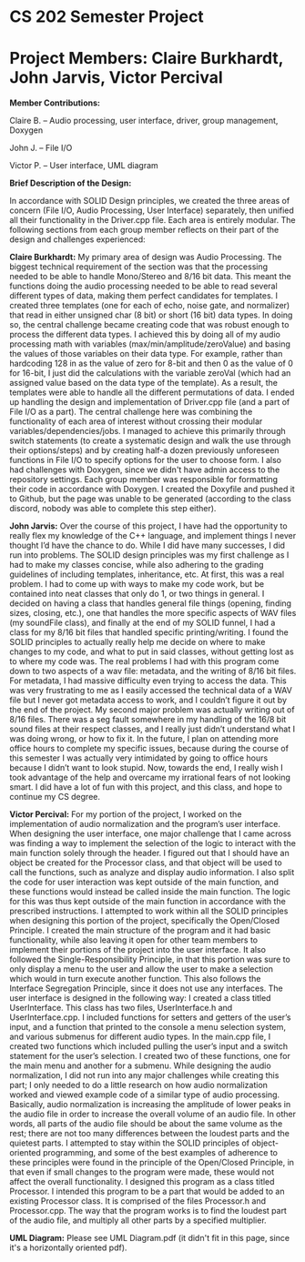 # CS 202 Semester Project

# Project Members: Claire Burkhardt, John Jarvis, Victor Percival

**Member Contributions:**

Claire B. – Audio processing, user interface, driver, group management, Doxygen

John J. – File I/O

Victor P. – User interface, UML diagram


**Brief Description of the Design:**

In accordance with SOLID Design principles, we created the three areas of concern (File I/O, Audio Processing, User Interface) separately, then unified all their functionality in the Driver.cpp file. Each area is entirely modular. The following sections from each group member reflects on their part of the design and challenges experienced:

**Claire Burkhardt:**
	My primary area of design was Audio Processing. The biggest technical requirement of the section was that the processing needed to be able to handle Mono/Stereo and 8/16 bit data. This meant the functions doing the audio processing needed to be able to read several different types of data, making them perfect candidates for templates. I created three templates (one for each of echo, noise gate, and normalizer) that read in either unsigned char (8 bit) or short (16 bit) data types. In doing so, the central challenge became creating code that was robust enough to process the different data types. I achieved this by doing all of my audio processing math with variables (max/min/amplitude/zeroValue) and basing the values of those variables on their data type. For example, rather than hardcoding 128 in as the value of zero for 8-bit and then 0 as the value of 0 for 16-bit, I just did the calculations with the variable zeroVal (which had an assigned value based on the data type of the template). As a result, the templates were able to handle all the different permutations of data. 
	I ended up handling the design and implementation of Driver.cpp file (and a part of File I/O as a part). The central challenge here was combining the functionality of each area of interest without crossing their modular variables/dependencies/jobs. I managed to achieve this primarily through switch statements (to create a systematic design and walk the use through their options/steps) and by creating half-a dozen previously unforeseen functions in File I/O to specify options for the user to choose form.
  I also had challenges with Doxygen, since we didn't have admin access to the repository settings. Each group member was responsible for formatting their code in accordance with Doxygen. I created the Doxyfile and pushed it to Github, but the page was unable to be generated (according to the class discord, nobody was able to complete this step either).

**John Jarvis:**
Over the course of this project, I have had the opportunity to really flex my knowledge of the C++ language, and implement things I never thought I’d have the chance to do. While I did have many successes, I did run into problems. The SOLID design principles was my first challenge as I had to make my classes concise, while also adhering to the grading guidelines of including templates, inheritance, etc. At first, this was a real problem. I had to come up with ways to make my code work, but be contained into neat classes that only do 1, or two things in general. I decided on having a class that handles general file things (opening, finding sizes, closing, etc.), one that handles the more specific aspects of WAV files (my soundFile class), and finally at the end of my SOLID funnel, I had a class for my 8/16 bit files that handled specific printing/writing. I found the SOLID principles to actually really help me decide on where to make changes to my code, and what to put in said classes, without getting lost as to where my code was. The real problems I had with this program come down to two aspects of a wav file: metadata, and the writing of 8/16 bit files. For metadata, I had massive difficulty even trying to access the data. This was very frustrating to me as I easily accessed the technical data of a WAV file but I never got metadata access to work, and I couldn’t figure it out by the end of the project. My second major problem was actually writing out of 8/16 files. There was a seg fault somewhere in my handling of the 16/8 bit sound files at their respect classes, and I really just didn’t understand what I was doing wrong, or how to fix it. In the future, I plan on attending more office hours to complete my specific issues, because during the course of this semester I was actually very intimidated by going to office hours because I didn’t want to look stupid. Now, towards the end, I really wish I took advantage of the help and overcame my irrational fears of not looking smart. I did have a lot of fun with this project, and this class, and hope to continue my CS degree. 

**Victor Percival:**
For my portion of the project, I worked on the implementation of audio normalization and the program’s user interface. When designing the user interface, one major challenge that I came across was finding a way to implement the selection of the logic to interact with the main function solely through the header. I figured out that I should have an object be created for the Processor class, and that object will be used to call the functions, such as analyze and display audio information. I also split the code for user interaction was kept outside of the main function, and these functions would instead be called inside the main function. The logic for this was thus kept outside of the main function in accordance with the prescribed instructions. I attempted to work within all the SOLID principles when designing this portion of the project, specifically the Open/Closed Principle. I created the main structure of the program and it had basic functionality, while also leaving it open for other team members to implement their portions of the project into the user interface. It also followed the Single-Responsibility Principle, in that this portion was sure to only display a menu to the user and allow the user to make a selection which would in turn execute another function. This also follows the Interface Segregation Principle, since it does not use any interfaces. The user interface is designed in the following way: I created a class titled UserInterface. This class has two files, UserInterface.h and UserInterface.cpp. I included functions for setters and getters of the user’s input, and a function that printed to the console a menu selection system, and various submenus for different audio types. In the main.cpp file, I created two functions which included pulling the user’s input and a switch statement for the user’s selection. I created two of these functions, one for the main menu and another for a submenu. While designing the audio normalization, I did not run into any major challenges while creating this part; I only needed to do a little research on how audio normalization worked and viewed example code of a similar type of audio processing. Basically, audio normalization is increasing the amplitude of lower peaks in the audio file in order to increase the overall volume of an audio file. In other words, all parts of the audio file should be about the same volume as the rest; there are not too many differences between the loudest parts and the quietest parts. I attempted to stay within the SOLID principles of object-oriented programming, and some of the best examples of adherence to these principles were found in the principle of the Open/Closed Principle, in that even if small changes to the program were made, these would not affect the overall functionality. I designed this program as a class titled Processor. I intended this program to be a part that would be added to an existing Processor class. It is comprised of the files Processor.h and Processor.cpp. The way that the program works is to find the loudest part of the audio file, and multiply all other parts by a specified multiplier.

**UML Diagram:**
Please see UML Diagram.pdf (it didn't fit in this page, since it's a horizontally oriented pdf). 
